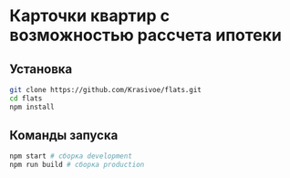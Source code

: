 # Карточки квартир с возможностью рассчета ипотеки

## Установка

```bash
git clone https://github.com/Krasivoe/flats.git
cd flats
npm install
```

## Команды запуска

```bash
npm start # сборка development
npm run build # сборка production
```